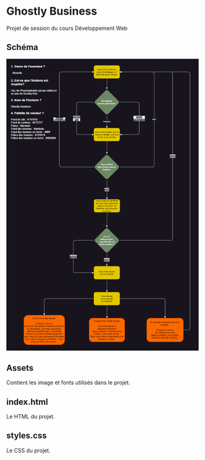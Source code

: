 # Ghostly Business
Projet de session du cours Développement Web

## Schéma
![Schéma Ghostly Business](./schema.png)

## Assets
Contient les image et fonts utilisés dans le projet.

## index.html
Le HTML du projet.

## styles.css
Le CSS du projet.
